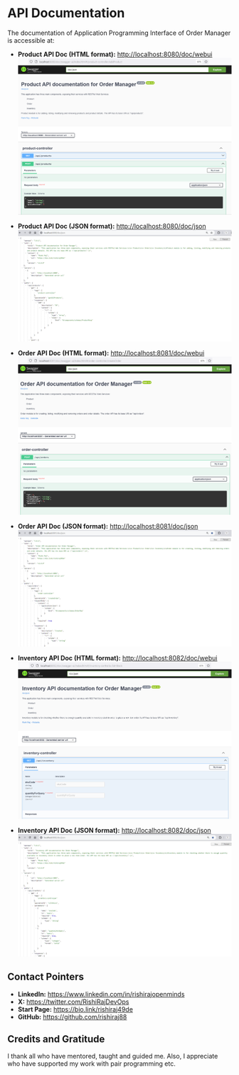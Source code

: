 # API Documentation
The documentation of Application Programming Interface of Order Manager is accessible at:
- **Product API Doc (HTML format):** <http://localhost:8080/doc/webui>
![Product API Doc (HTML format)](./assets/doc/product-api-doc-html.png)

- **Product API Doc (JSON format):** <http://localhost:8080/doc/json>
![Product API Doc (JSON format)](./assets/doc/product-api-doc-json.png)

- **Order API Doc (HTML format):** <http://localhost:8081/doc/webui>
![Order API Doc (HTML format)](./assets/doc/order-api-doc-html.png)

- **Order API Doc (JSON format):** <http://localhost:8081/doc/json>
![Order API Doc (JSON format)](./assets/doc/order-api-doc-json.png)

- **Inventory API Doc (HTML format):** <http://localhost:8082/doc/webui>
![Inventory API Doc (HTML format)](./assets/doc/inventory-api-doc-html.png)

- **Inventory API Doc (JSON format):** <http://localhost:8082/doc/json>
![Inventory API Doc (JSON format)](./assets/doc/inventory-api-doc-json.png)

## Contact Pointers
- **LinkedIn:** <https://www.linkedin.com/in/rishirajopenminds>
- **X:** <https://twitter.com/RishiRajDevOps>
- **Start Page:** <https://bio.link/rishiraj49de>
- **GitHub:** <https://github.com/rishiraj88>

## Credits and Gratitude
I thank all who have mentored, taught and guided me. Also, I appreciate who have supported my work with pair programming etc.
